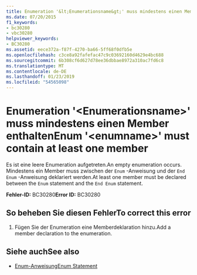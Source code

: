 ```yaml
---
title: Enumeration '&lt;Enumerationsname&gt;' muss mindestens einen Member enthalten
ms.date: 07/20/2015
f1_keywords:
- bc30280
- vbc30280
helpviewer_keywords:
- BC30280
ms.assetid: eece372a-f87f-4270-ba66-5ff68f0dfb5e
ms.openlocfilehash: c3ce8a92fafefac47c9c03692160d4629e4bc688
ms.sourcegitcommit: 6b308cf6d627d78ee36dbbae8972a310ac7fd6c8
ms.translationtype: MT
ms.contentlocale: de-DE
ms.lasthandoff: 01/23/2019
ms.locfileid: "54565098"
---
```

# <a name="enum-ltenumnamegt-must-contain-at-least-one-member"></a><span data-ttu-id="ad1e4-102">Enumeration '&lt;Enumerationsname&gt;' muss mindestens einen Member enthalten</span><span class="sxs-lookup"><span data-stu-id="ad1e4-102">Enum '&lt;enumname&gt;' must contain at least one member</span></span>
<span data-ttu-id="ad1e4-103">Es ist eine leere Enumeration aufgetreten.</span><span class="sxs-lookup"><span data-stu-id="ad1e4-103">An empty enumeration occurs.</span></span> <span data-ttu-id="ad1e4-104">Mindestens ein Member muss zwischen der `Enum` -Anweisung und der `End Enum` -Anweisung deklariert werden.</span><span class="sxs-lookup"><span data-stu-id="ad1e4-104">At least one member must be declared between the `Enum` statement and the `End Enum` statement.</span></span>  
  
 <span data-ttu-id="ad1e4-105">**Fehler-ID:** BC30280</span><span class="sxs-lookup"><span data-stu-id="ad1e4-105">**Error ID:** BC30280</span></span>  
  
## <a name="to-correct-this-error"></a><span data-ttu-id="ad1e4-106">So beheben Sie diesen Fehler</span><span class="sxs-lookup"><span data-stu-id="ad1e4-106">To correct this error</span></span>  
  
1.  <span data-ttu-id="ad1e4-107">Fügen Sie der Enumeration eine Memberdeklaration hinzu.</span><span class="sxs-lookup"><span data-stu-id="ad1e4-107">Add a member declaration to the enumeration.</span></span>  
  
## <a name="see-also"></a><span data-ttu-id="ad1e4-108">Siehe auch</span><span class="sxs-lookup"><span data-stu-id="ad1e4-108">See also</span></span>
- [<span data-ttu-id="ad1e4-109">Enum-Anweisung</span><span class="sxs-lookup"><span data-stu-id="ad1e4-109">Enum Statement</span></span>](../../visual-basic/language-reference/statements/enum-statement.md)
